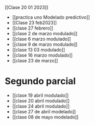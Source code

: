 [[Clase 20 01 2023]] 
- [[practica uno Modelado predictivo]] 
- [[Clase 23 feb2023]] 
- [[clase 27 febrero]] 
- [[clase 2 de marzo modulado]] 
- [[clase 6 marzo modulado]] 
- [[clase 9 de marzo modulado]] 
- [[clase 13 03 modulado]] 
- [[clase 16 marzo modulado]] 
- [[clase 23 de marzo]] 

# Segundo parcial
- [[clase 19 abril modulado]] 
- [[clase 20 abril modulado]] 
- [[clase 24 abril modulado]] 
- [[clase 27 de abril modelado]] 
- [[clase 08 de mayo modelado]] 